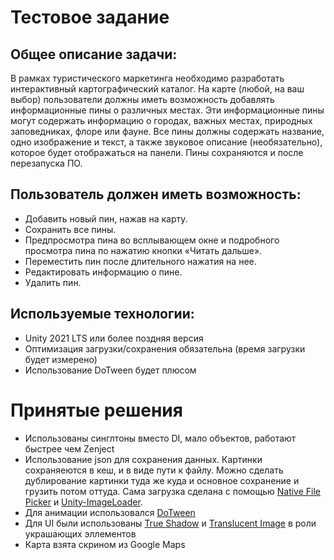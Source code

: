 # Тестовое задание
## Общее описание задачи:
В рамках туристического маркетинга необходимо разработать интерактивный
картографический каталог.
На карте (любой, на ваш выбор) пользователи должны иметь возможность
добавлять информационные пины о различных местах. Эти информационные пины
могут содержать информацию о городах, важных местах, природных заповедниках,
флоре или фауне. Все пины должны содержать название, одно изображение и текст, а
также звуковое описание (необязательно), которое будет отображаться на панели.
Пины сохраняются и после перезапуска ПО.
## Пользователь должен иметь возможность:
- Добавить новый пин, нажав на карту.
- Сохранить все пины.
- Предпросмотра пина во всплывающем окне и подробного просмотра пина по нажатию
кнопки «Читать дальше».
- Переместить пин после длительного нажатия на нее.
- Редактировать информацию о пине.
- Удалить пин.
## Используемые технологии:
- Unity 2021 LTS или более поздняя версия
- Оптимизация загрузки/сохранения обязательна (время загрузки будет измерено)
- Использование DoTween будет плюсом
# Принятые решения
- Использованы синглтоны вместо DI, мало объектов, работают быстрее чем Zenject
- Использование json для сохранения данных. Картинки сохраняеются в кеш, и в виде пути к файлу.
Можно сделать дублирование картинки туда же куда и основное сохранение и грузить потом оттуда.
Сама загрузка сделана с помощью [Native File Picker](https://assetstore.unity.com/packages/tools/integration/native-file-picker-for-android-ios-173238?srsltid=AfmBOooqQ0PkVru-lTLBbPPGPfFQz0sU7MalDbbCIKcWZwJnWaj3DH2j) и [Unity-ImageLoader](https://github.com/IvanMurzak/Unity-ImageLoader).
- Для анимации использовался [DoTween](https://assetstore.unity.com/packages/tools/animation/dotween-hotween-v2-27676)
- Для UI были использованы [True Shadow](https://assetstore.unity.com/packages/tools/gui/true-shadow-ui-soft-shadow-and-glow-205220) и [Translucent Image](https://assetstore.unity.com/packages/tools/gui/translucent-image-fast-ui-background-blur-78464) в роли украшающих эллементов
- Карта взята скрином из Google Maps
